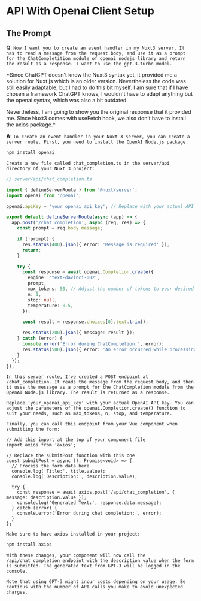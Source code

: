 # API With Openai Client Setup

## The Prompt

**Q**: `Now I want you to create an event handler in my Nuxt3 server. It has to read a message from the request body, and use it as a prompt for the ChatCompletition module of openai nodejs library and return the result as a response. I want to use the gpt-3-turbo model.`

*Since ChatGPT doesn’t know the Nuxt3 syntax yet, it provided me a solution for Nuxt.js which is an older version. Nevertheless the code was still easily adaptable, but I had to do this bit myself. I am sure that if I have chosen a framework ChatGPT knows, I wouldn't have to adapt anything but the openai syntax, which was also a bit outdated.  

Nevertheless, I am going to show you the original response that it provided me. Since Nuxt3 comes with useFetch hook, we also don’t have to install the axios package.*

**A**: `To create an event handler in your Nuxt 3 server, you can create a server route. First, you need to install the OpenAI Node.js package:`

```bash
npm install openai
```
`Create a new file called chat_completion.ts in the server/api directory of your Nuxt 3 project:`

```typescript
// server/api/chat_completion.ts

import { defineServerRoute } from '@nuxt/server';
import openai from 'openai';

openai.apiKey = 'your_openai_api_key'; // Replace with your actual API key

export default defineServerRoute(async (app) => {
  app.post('/chat_completion', async (req, res) => {
    const prompt = req.body.message;

    if (!prompt) {
      res.status(400).json({ error: 'Message is required' });
      return;
    }

    try {
      const response = await openai.Completion.create({
        engine: 'text-davinci-002',
        prompt,
        max_tokens: 50, // Adjust the number of tokens to your desired output length
        n: 1,
        stop: null,
        temperature: 0.5,
      });

      const result = response.choices[0].text.trim();

      res.status(200).json({ message: result });
    } catch (error) {
      console.error('Error during ChatCompletion:', error);
      res.status(500).json({ error: 'An error occurred while processing your request' });
    }
  });
});
```

`In this server route, I've created a POST endpoint at /chat_completion. It reads the message from the request body, and then it uses the message as a prompt for the ChatCompletion module from the OpenAI Node.js library. The result is returned as a response.`

`Replace 'your_openai_api_key' with your actual OpenAI API key. You can adjust the parameters of the openai.Completion.create() function to suit your needs, such as max_tokens, n, stop, and temperature.`

`Finally, you can call this endpoint from your Vue component when submitting the form:`

```tsx
// Add this import at the top of your component file
import axios from 'axios';

// Replace the submitPost function with this one
const submitPost = async (): Promise<void> => {
  // Process the form data here
  console.log('Title:', title.value);
  console.log('Description:', description.value);

  try {
    const response = await axios.post('/api/chat_completion', { message: description.value });
    console.log('Generated Text:', response.data.message);
  } catch (error) {
    console.error('Error during chat completion:', error);
  }
};`
```

`Make sure to have axios installed in your project:`

```bash
npm install axios
```

`With these changes, your component will now call the /api/chat_completion endpoint with the description value when the form is submitted. The generated text from GPT-3 will be logged in the console.`

`Note that using GPT-3 might incur costs depending on your usage. Be cautious with the number of API calls you make to avoid unexpected charges.`